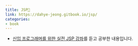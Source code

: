 ```yaml
---
title: JSP📙
link: https://dahye-jeong.gitbook.io/jsp/
categories:
- book
---
```


- [신입 프로그래머를 위한 실전 JSP 강좌](https://www.inflearn.com/course/%EC%8B%A4%EC%A0%84-jsp-%EA%B0%95%EC%A2%8C/)를 듣고 공부한 내용입니다.